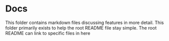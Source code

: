 # Docs
This folder contains markdown files discussing features in more detail.
This folder primarily exists to help the root README file stay simple. The root README can link to specific files in here

